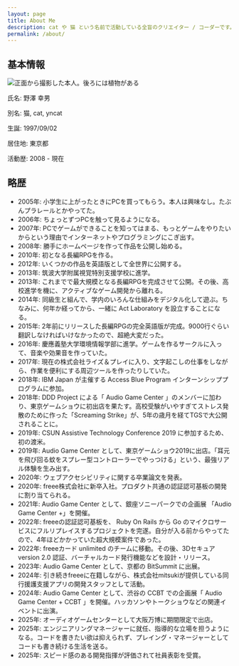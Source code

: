 ```yaml
---
layout: page
title: About Me
description: cat や 猫 という名前で活動している全盲のクリエイター / コーダーです。フルスタックエンジニアとして仕事をしながら、気の向くままにいろんな活動を行っています。
permalink: /about/
---
```


## 基本情報

![正面から撮影した本人。後ろには植物がある]({{site.baseurl}}/images/author.jpg#wide)

氏名: 野澤 幸男

別名: 猫, cat, yncat

生誕: 1997/09/02

居住地: 東京都

活動歴: 2008 - 現在

## 略歴

* 2005年: 小学生に上がったときにPCを買ってもらう。本人は興味なし。たぶんプラレールとかやってた。
* 2006年: ちょっとずつPCを触って見るようになる。
* 2007年: PCでゲームができることを知ってはまる、もっとゲームをやりたいからという理由でインターネットやプログラミングにこぎ出す。
* 2008年: 勝手にホームページを作って作品を公開し始める。
* 2010年: 初となる長編RPGを作る。
* 2012年: いくつかの作品を英語版として全世界に公開する。
* 2013年: 筑波大学附属視覚特別支援学校に進学。
* 2013年: これまでで最大規模となる長編RPGを完成させて公開。その後、高校進学を機に、アクティブなゲーム開発から離れる。
* 2014年: 同級生と組んで、学内のいろんな仕組みをデジタル化して遊ぶ。ちなみに、何年か経ってから、一緒に Act Laboratory を設立することになる。
* 2015年: 2年前にリリースした長編RPGの完全英語版が完成。9000行ぐらい翻訳しなければいけなかったので、超絶大変だった。
* 2016年: 慶應義塾大学環境情報学部に進学。ゲームを作るサークルに入って、音楽や効果音を作っていた。
* 2017年: 現在の株式会社ライズ＆プレイに入り、文字起こしの仕事をしながら、作業を便利にする周辺ツールを作ったりしていた。
* 2018年: IBM Japan が主催する Access Blue Program インターンシッププログラムに参加。
* 2018年: DDD Project による「 Audio Game Center 」のメンバーに加わり、東京ゲームショウに初出店を果たす。高校受験がいやすぎてストレス発散のために作った「Screaming Strike」が、5年の歳月を経てTGSで大公開されることに。
* 2019年: CSUN Assistive Technology Conference 2019 に参加するため、初の渡米。
* 2019年: Audio Game Center として、東京ゲームショウ2019に出店。「耳元を飛び回る蚊をスプレー型コントローラーでやっつける」という、最強リアル体験を生み出す。
* 2020年: ウェブアクセシビリティに関する卒業論文を発表。
* 2020年: freee株式会社に新卒入社。プロダクト共通の認証認可基板の開発に割り当てられる。
* 2021年: Audio Game Center として、銀座ソニーパークでの企画展 「Audio Game Center +」を開催。
* 2022年: freeeの認証認可基板を、 Ruby On Rails から Go のマイクロサービスにフルリプレイスするプロジェクトを完遂。自分が入る前からやってたので、4年ほどかかっていた超大規模案件であった。
* 2022年: freeeカード unlimited のチームに移動。その後、3Dセキュア version 2.0 認証、バーチャルカード発行機能などを設計・リリース。
* 2023年: Audio Game Center として、京都の BitSummit に出展。
* 2024年: 引き続きfreeeに在籍しながら、株式会社mitsukiが提供している同行援護支援アプリの開発スタッフとして活動。
* 2024年: Audio Game Center として、渋谷の CCBT での企画展「 Audio Game Center + CCBT 」を開催。ハッカソンやトークショウなどの関連イベントに出演。
* 2025年: オーディオゲームセンターとして大阪万博に期間限定で出店。
* 2025年: エンジニアリングマネージャーに就任、指導的な立場を担うようになる。コードを書きたい欲は抑えられず、プレイング・マネージャーとしてコードも書き続ける生活を送る。
* 2025年: スピード感のある開発指揮が評価されて社員表彰を受賞。

